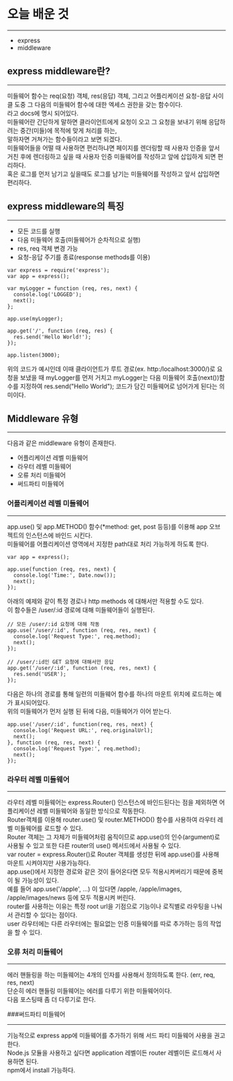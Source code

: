 # 오늘 배운 것
___
* express
* middleware

## express middleware란?
___

미들웨어 함수는 req(요청) 객체, res(응답) 객체, 그리고 어플리케이션 요청-응답 사이클 도중 그 다음의 미들웨어 함수에 대한 엑세스 권한을 갖는 함수이다.<br/>
라고 docs에 명시 되어있다.<br/>
미들웨어란 간단하게 말하면 클라이언트에게 요청이 오고 그 요청을 보내기 위해 응답하려는 중간(미들)에 목적에 맞게 처리를 하는,<br/> 
말하자면 거쳐가는 함수들이라고 보면 되겠다.<br/>
미들웨어들을 어떨 때 사용하면 편리하냐면 페이지를 렌더링할 때 사용자 인증을 앞서 거친 후에 렌더링하고 싶을 때 사용자 인증 미들웨어를 작성하고 앞에 삽입하게 되면 편리하다.<br/>
혹은 로그를 먼저 남기고 싶을때도 로그를 남기는 미들웨어를 작성하고 앞서 삽입하면 편리하다.<br/>

## express middleware의 특징
___

* 모든 코드를 실행
* 다음 미들웨어 호출(미들웨어가 순차적으로 실행)
* res, req 객체 변경 가능
* 요청-응답 주기를 종료(response methods를 이용)

```
var express = require('express');
var app = express();

var myLogger = function (req, res, next) {
  console.log('LOGGED');
  next();
};

app.use(myLogger);

app.get('/', function (req, res) {
  res.send('Hello World!');
});

app.listen(3000);
```
위의 코드가 예시인데 이때 클라이언트가 루트 경로(ex. http:/localhost:3000/)로 요청을 보냈을 때
 myLogger를 먼저 거치고 myLogger는 다음 미들웨어 호출(next())함수를 지정하여 res.send("Hello World"); 코드가 담긴 미들웨어로 넘어가게 된다는 의미이다.<br/>

## Middleware 유형
___

다음과 같은 middleware 유형이 존재한다.

* 어플리케이션 레벨 미들웨어
* 라우터 레벨 미들웨어
* 오류 처리 미들웨어
* 써드파티 미들웨어


### 어플리케이션 레벨 미들웨어
___

app.use() 및 app.METHOD() 함수(*method: get, post 등등)를 이용해 app 오브젝트의 인스턴스에 바인드 시킨다.<br/>
미들웨어를 어플리케이션 영역에서 지정한 path대로 처리 가능하게 하도록 한다.<br/>
```
var app = express();

app.use(function (req, res, next) {
  console.log('Time:', Date.now());
  next();
});
```

아래의 예제와 같이 특정 경로나 http methods 에 대해서만 적용할 수도 있다.<br/>
이 함수들은 /user/:id 경로에 대해 미들웨어들이 실행된다.
```
// 모든 /user/:id 요청에 대해 작동
app.use('/user/:id', function (req, res, next) {
  console.log('Request Type:', req.method);
  next();
});

// /user/:id인 GET 요청에 대해서만 응답
app.get('/user/:id', function (req, res, next) {
  res.send('USER');
});
```
다음은 하나의 경로를 통해 일련의 미들웨어 함수를 하나의 마운트 위치에 로드하는 예가 표시되어있다.<br/> 
위의 미들웨어가 먼저 실행 된 뒤에 다음, 미들웨어가 이어 받는다.<br/>
```
app.use('/user/:id', function(req, res, next) {
  console.log('Request URL:', req.originalUrl);
  next();
}, function (req, res, next) {
  console.log('Request Type:', req.method);
  next();
});
```

### 라우터 레벨 미들웨어
___

라우터 레벨 미들웨어는 express.Router() 인스턴스에 바인드된다는 점을 제외하면 어플리케이션 레벨 미들웨어와 동일한 방식으로 작동한다.<br/>
Router객체를 이용해 router.use() 및 router.METHOD() 함수를 사용하여 라우터 레벨 미들웨어를 로드할 수 있다.<br/>
Router 객체는 그 자체가 미들웨어처럼 움직이므로 app.use()의 인수(argument)로 사용될 수 있고 또한 다른 router의 use() 메서드에서 사용될 수 있다.<br/>
var router = express.Router()로 Router 객체를 생성한 뒤에 app.use()를 사용해 마운트 시켜야지만 사용가능하다.<br/>
app.use()에서 지정한 경로와 같은 것이 들어온다면 모두 적용시켜버리기 때문에 중복이 될 가능성이 있다. <br/>
예를 들어 app.use('/apple', ...) 이 있다면 /apple, /apple/images, /apple/images/news 등에 모두 적용시켜 버린다.<br/>
router를 사용하는 이유는 특정 root url을 기점으로 기능이나 로직별로 라우팅을 나눠서 관리할 수 있다는 점이다.<br/>
user 라우터에는 다른 라우터에는 필요없는 인증 미들웨어를 따로 추가하는 등의 작업을 할 수 있다.<br/>

### 오류 처리 미들웨어
___

에러 핸들링을 하는 미들웨어는 4개의 인자를 사용해서 정의하도록 한다. (err, req, res, next)<br/>
단순히 에러 핸들링 미들웨어는 에러를 다루기 위한 미들웨어이다.<br/>
다음 포스팅때 좀 더 다루기로 한다.<br/>

###써드파티 미들웨어
___

기능적으로 express app에 미들웨어를 추가하기 위해 서드 파티 미들웨어 사용을 권고한다. <br/>
Node.js 모듈을 사용하고 싶다면 application 레벨이든 router 레벨이든 로드해서 사용하면 된다.<br/>
npm에서 install 가능하다.<br/>







